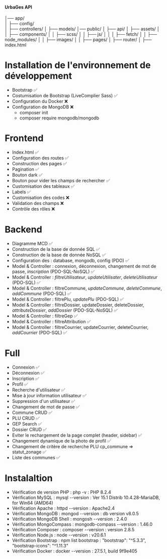 #### UrbaGes API ####
│── app/                
│   ├── config/               
│   ├── controllers/
│   ├── models/
│── public/
│   ├── api/
│   ├── assets/
│   │   ├── components/
│   │   ├── scss/
│   │   ├── js/
│   │   │   ├── fetch/
│   │   ├── node_modules/
│   │   ├── images/
│   │   ├── pages/
│   ├── router/
│   ├── index.html 
# Installation de l'environnement de développement
- Bootstrap 	✅
- Costumisation de Bootstrap (LiveComplier Sass) 	✅
- Configuration du Docker 	❌
- Configuration de MongoDB 	❌
    + composer init
    + composer require mongodb/mongodb

# Frontend
- Index.html 	✅
- Configuration des routes 	✅
- Construction des pages 	✅
- Pagination 	✅
- Bouton dark 	✅
- Bouton pour vider les champs de rechercher 	✅
- Customisation des tableaux 	✅
- Labels 	✅
- Customisation des codes    ❌
- Validation des champs 	❌
- Contrôle des rôles 	❌

# Backend
- Diagramme MCD 	✅
- Construction de la base de donnée SQL	✅
- Construction de la base de donnée NoSQL	✅
- Configuration des : database, mongodb, config (PDO) 	✅
- Model & Controller : connexion, déconnexion, changement de mot de passe, *inscription* (PDO-SQL-NoSQL) 	✅
- Model & Controller : *filtreUtilisateur*, *updateUtilisater*, *deleteUtilisateur* (PDO-SQL) 	✅
- Model & Controller : filtreCommune, *updateCommune*, *deleteCommune*, *addCommune*  (PDO-SQL) 	✅
- Model & Controller : filtrePlu, *updatePlu* (PDO-SQL) 	✅
- Model & Controller : filtreDossier, updateDossier, deleteDossier, *attributeDossier*, *addDossier* (PDO-SQL-NoSQL) 	✅
- Model & Controller : filtreGep 	✅
- Model & Controller : filtreAttribution 	✅
- Model & Controller : filtreCourrier, updateCourrier, deleteCourrier, *addCourrier*  (PDO-SQL) 	✅

# Full
- Connexion 	✅
- Déconnexion 	✅
- Inscription 	✅
- Profil 	✅
- Recherche d'utilisateur 	✅
- Mise à jour information utilisateur 	✅
- Suppression d'un utilisateur 	✅
- Changement de mot de passe  	✅
- Commune CRUD  	✅
- PLU CRUD  	✅
- GEP Search  	✅
- Dossier CRUD  	✅
- Eviter le rechargement de la page complet (header, sidebar)  	✅
- Changement dynamique de la photo de profil  	✅
- Changement de critère de recherche PLU cp_commune => statut_zonage  	✅
- Liste des communes  	✅


# Instalaltion

- Vérification de version PHP : php -v : PHP 8.2.4
- Vérification MySQL : mysql --version : Ver 15.1 Distrib 10.4.28-MariaDB, for Win64 (AMD64)
- Vérification Apache : httpd --version : Apache2.4
- Vérification MongoDB : mongod --version : db version v8.0.5
- Vérification MongoDB Shell : mongosh --version : 2.4.0
- Vérification MongoCompass : mongodb-compass --version : 1.46.0
- Vérification Composer : composer --version : version 2.8.5
- Vérification Node.js : node --version : v20.6.1
- Vérification Bootstrap : npm list bootstrap : "bootstrap": "^5.3.3", "bootstrap-icons": "^1.11.3"
- Vérification Docker : docker --version : 27.5.1, build 9f9e405